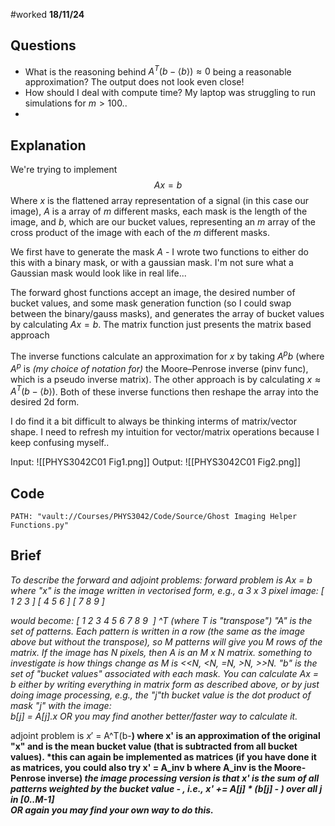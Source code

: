 #worked 
**18/11/24**

## Questions
 - What is the reasoning behind $A^T(b-\left<b\right>) \approx 0$ being a reasonable approximation? The output does not look even close! 
 - How should I deal with compute time? My laptop was struggling to run simulations for $m>100$..
 - 
## Explanation

We're trying to implement
$$
Ax=b
$$
Where $x$ is the flattened array representation of a signal (in this case our image), $A$ is a array of $m$ different masks, each mask is the length of the image, and $b$, which are our bucket values, representing an $m$ array of the cross product of the image with each of the $m$ different masks.

We first have to generate the mask $A$ - I wrote two functions to either do this with a binary mask, or with a gaussian mask. I'm not sure what a Gaussian mask would look like in real life...

The forward ghost functions accept an image, the desired number of bucket values, and some mask generation function (so I could swap between the binary/gauss masks), and generates the array of bucket values by calculating $Ax=b$. The matrix function just presents the matrix based approach 

The inverse functions calculate an approximation for $x$ by taking $A^pb$ (where $A^p$ is *(my choice of notation for)* the Moore–Penrose inverse (pinv func), which is a pseudo inverse matrix). The other approach is by calculating $x\approx A^T(b-\left<b\right>)$. Both of these inverse functions then reshape the array into the desired 2d form.


I do find it a bit difficult to always be thinking interms of matrix/vector shape. I need to refresh my intuition for vector/matrix operations because I keep confusing myself..

Input:
![[PHYS3042C01 Fig1.png]]
Output:
![[PHYS3042C01 Fig2.png]]
## Code
```embed-python
PATH: "vault://Courses/PHYS3042/Code/Source/Ghost Imaging Helper Functions.py"
```


## Brief
*To describe the forward and adjoint problems:*
 *forward problem is Ax = b where*
*"x" is the image written in vectorised form, e.g., a 3 x 3 pixel image:*
*[ 1 2 3 ]*
*[ 4 5 6 ]*
*[ 7 8 9 ]*

*would become:*
*[ 1 2 3 4 5 6 7 8 9  ] ^T (where T is "transpose")*
*"A" is the set of patterns. Each pattern is written in a row (the same as the image above but without the transpose), so M patterns will give you M rows of the matrix. If the image has N pixels, then A is an M x N matrix. something to investigate is how things change as M is <<N, <N, =N, >N, >>N. "b" is the set of "bucket values" associated with each mask.*
*You can calculate Ax = b either by writing everything in matrix form as described above, or by just doing image processing, e.g., the "j"th bucket value is the dot product of mask "j" with the image:*  
*b[j] = A[j].x*
*OR you may find another better/faster way to calculate it.*  

adjoint problem is $x'$ = A^T(b-<b>) where x' is an approximation of the original "x" and <b> is the mean bucket value (that is subtracted from all bucket values).
*this can again be implemented as matrices (if you have done it as matrices, you could also try x' = A_inv b where A_inv is the Moore-Penrose inverse)
*the image processing version is that x' is the sum of all patterns weighted by the bucket value - <b>, i.e.,*
*x' += A[j] * (b[j] - <b>) over all j in [0..M-1]*  
*OR again you may find your own way to do this.*  

